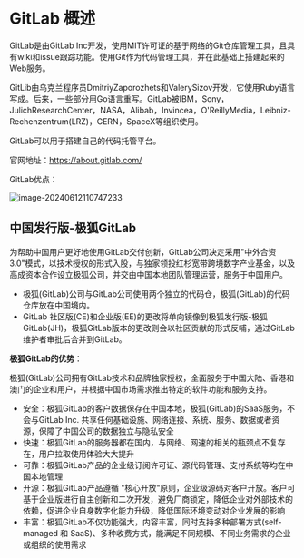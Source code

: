 # GitLab 概述

GitLab是由GitLab Inc开发，使用MIT许可证的基于网络的Git仓库管理工具，且具有wiki和issue跟踪功能。使用Git作为代码管理工具，并在此基础上搭建起来的Web服务。

GitLib由乌克兰程序员DmitriyZaporozhets和ValerySizov开发，它使用Ruby语言写成。后来，一些部分用Go语言重写。GitLab被IBM，Sony，JulichResearchCenter，NASA，Alibab，Invincea，O'ReillyMedia，Leibniz-Rechenzentrum(LRZ)，CERN，SpaceX等组织使用。

GitLab可以用于搭建自己的代码托管平台。

官网地址：https://about.gitlab.com/

GitLab优点：

![image-20240612110747233](https://fastly.jsdelivr.net/gh/LetengZzz/img@main/tc2/img202406121107031.png)

## 中国发行版-极狐GitLab

为帮助中国用户更好地使用GitLab交付创新，GitLab公司决定采用"中外合资3.0"模式，以技术授权的形式入股，与独家领投红杉宽带跨境数字产业基金，以及高成资本合作设立极狐公司，并交由中国本地团队管理运营，服务于中国用户。

- 极狐(GitLab)公司与GitLab公司使用两个独立的代码仓，极狐(GitLab)的代码仓库放在中国境内。
- GitLab 社区版(CE)和企业版(EE)的更改将单向镜像到极狐发行版-极狐GitLab(JH)，极狐GitLab版本的更改则会以社区贡献的形式反哺，通过GitLab维护者审批后合并到GitLab。

**极狐GitLab的优势**：

极狐(GitLab)公司拥有GitLab技术和品牌独家授权，全面服务于中国大陆、香港和澳门的企业和用户，并根据中国市场需求推出特定的软件功能和服务支持。

- 安全：极狐GitLab的客户数据保存在中国本地，极狐(GitLab)的SaaS服务，不会与GitLab Inc. 共享任何基础设施、网络连接、系统、服务、数据或者资源，保障了中国公司的数据独立与隐私安全
- 快速：极狐GitLab的服务器都在国内，与网络、网速的相关的瓶颈点不复存在，用户拉取使用体验大大提升
- 可靠：极狐GitLab产品的企业级订阅许可证、源代码管理、支付系统等均在中国本地管理
- 开源：极狐GitLab产品遵循 "核心开放"原则，企业级源码对客户开放。客户可基于企业版进行自主创新和二次开发，避免厂商锁定，降低企业对外部技术的依赖，促进企业自身数字化能力升级，降低国际环境变动对企业发展的影响
- 丰富：极狐GitLab不仅功能强大，内容丰富，同时支持多种部署方式(self-managed 和 SaaS)、多种收费方式，能满足不同规模、不同业务需求的企业或组织的使用需求

